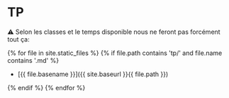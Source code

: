 # TP

⚠️ Selon les classes et le temps disponible nous ne feront pas forcément tout ça:

{% for file in site.static_files %}
{% if file.path contains 'tp/' and file.name contains '.md' %}

* [{{ file.basename }}]({{ site.baseurl }}{{ file.path }})

{% endif %}
{% endfor %}
